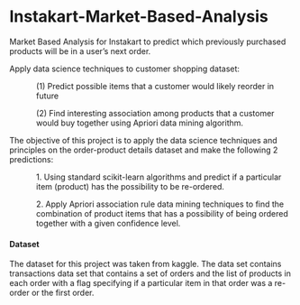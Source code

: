 # Instakart-Market-Based-Analysis
Market Based Analysis for Instakart to predict which previously purchased products will be in a user’s next order.

Apply data science techniques to customer shopping dataset:
<ul>
  <ol>(1) Predict possible items that a customer would likely reorder in future </ol>
  <ol>(2) Find interesting association among products that a customer would buy together using Apriori data mining algorithm.
    </ul>
  
The objective of this project is to apply the data science techniques and principles on the order-product details dataset and make the following 2 predictions:
<ul><ol>1.	Using standard scikit-learn algorithms and predict if a particular item (product) has the possibility to be re-ordered.</ol>
<ol>2.	Apply Apriori association rule data mining techniques to find the combination of product items that has a possibility of being ordered together with a given confidence level.</ol>
  </ul>
  
<h4>Dataset</h4>

The dataset for this project was taken from kaggle. The data set contains transactions data set that contains a set of orders and the list of products in each order with a flag specifying if a particular item in that order was a re-order or the first order.



